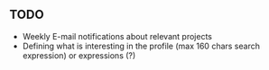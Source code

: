 ## TODO

- Weekly E-mail notifications about relevant projects
- Defining what is interesting in the profile (max 160 chars search expression) or expressions (?)
